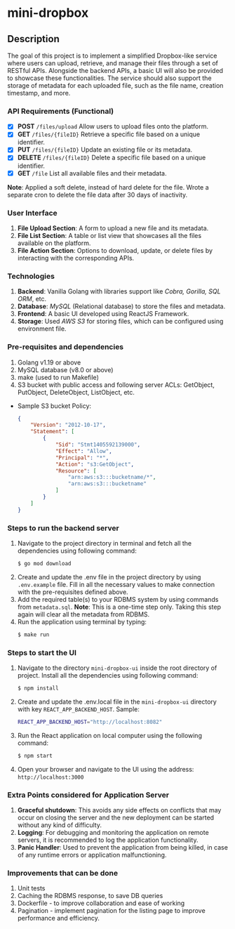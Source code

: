 # mini-dropbox

## Description
The goal of this project is to implement a simplified Dropbox-like service where users can upload, retrieve, and manage their files through a set of RESTful APIs. Alongside the backend APIs, a basic UI will also be provided to showcase these functionalities. The service should also support the storage of metadata for each uploaded file, such as the file name, creation timestamp, and more. 

### API Requirements (Functional)
- [X] **POST**    `/files/upload` Allow users to upload files onto the platform.
- [X] **GET**     `/files/{fileID}` Retrieve a specific file based on a unique identifier.
- [X] **PUT**     `/files/{fileID}` Update an existing file or its metadata.
- [X] **DELETE**  `/files/{fileID}` Delete a specific file based on a unique identifier. 
- [X] **GET**     `/file` List all available files and their metadata.

**Note**: Applied a soft delete, instead of hard delete for the file. Wrote a separate cron to delete the file data after 30 days of inactivity.

### User Interface
1. **File Upload Section**: A form to upload a new file and its metadata.
1. **File List Section**: A table or list view that showcases all the files available on the platform.
1. **File Action Section**: Options to download, update, or delete files by interacting with the corresponding APIs.

### Technologies
1. **Backend**: Vanilla Golang with libraries support like *Cobra, Gorilla, SQL ORM*, etc.
2. **Database**: *MySQL* (Relational database) to store the files and metadata.
3. **Frontend**: A basic UI developed using ReactJS Framework.
4. **Storage**: Used *AWS S3* for storing files, which can be configured using environment file.

### Pre-requisites and dependencies
1. Golang v1.19 or above
2. MySQL database (v8.0 or above)
3. make (used to run Makefile)
4. S3 bucket with public access and following server ACLs: GetObject, PutObject, DeleteObject, ListObject, etc.
- Sample S3 bucket Policy: 
    ```json
    {
        "Version": "2012-10-17",
        "Statement": [
            {
                "Sid": "Stmt1405592139000",
                "Effect": "Allow",
                "Principal": "*",
                "Action": "s3:GetObject",
                "Resource": [
                    "arn:aws:s3:::bucketname/*",
                    "arn:aws:s3:::bucketname"
                ]
            }
        ]
    }
    ```

### Steps to run the backend server
1. Navigate to the project directory in terminal and fetch all the dependencies using following command:
    ```sh 
    $ go mod download
    ```
1. Create and update the .env file in the project directory by using `.env.example` file. Fill in all the necessary values to make connection with the pre-requisites defined above.
1. Add the required table(s) to your RDBMS system by using commands from `metadata.sql`. 
**Note**: This is a one-time step only. Taking this step again will clear all the metadata from RDBMS.
1. Run the application using terminal by typing: 
    ```sh
    $ make run
    ```

### Steps to start the UI
1. Navigate to the directory `mini-dropbox-ui` inside the root directory of project. Install all the dependencies using following command: 
    ```sh
    $ npm install
    ```
1. Create and update the .env.local file in the `mini-dropbox-ui` directory with key `REACT_APP_BACKEND_HOST`. Sample: 
    ```sh
    REACT_APP_BACKEND_HOST="http://localhost:8082"
    ```
1. Run the React application on local computer using the following command:
    ```sh
    $ npm start
    ```
1. Open your browser and navigate to the UI using the address: `http://localhost:3000`

### Extra Points considered for Application Server
1. **Graceful shutdown**: This avoids any side effects on conflicts that may occur on closing the server and the new deployment can be started without any kind of difficulty.
1. **Logging**: For debugging and monitoring the application on remote servers, it is recommended to log the application functionality.
1. **Panic Handler**: Used to prevent the application from being killed, in case of any runtime errors or application malfunctioning.

### Improvements that can be done
1. Unit tests
1. Caching the RDBMS response, to save DB queries
1. Dockerfile - to improve collaboration and ease of working
1. Pagination - implement pagination for the listing page to improve performance and efficiency.
